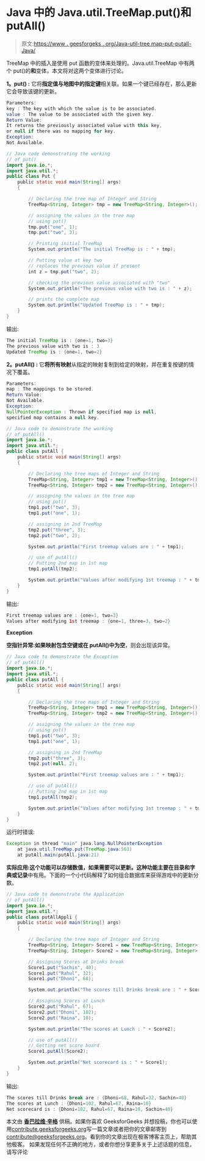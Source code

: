 # Java 中的 Java.util.TreeMap.put()和 putAll()

> 原文:[https://www . geesforgeks . org/Java-util-tree map-put-putall-Java/](https://www.geeksforgeeks.org/java-util-treemap-put-putall-java/)

TreeMap 中的插入是使用 put 函数的变体来处理的。Java.util.TreeMap 中有两个 put()的**和**变体，本文将对这两个变体进行讨论。

**1。put() :** 它将**指定值与地图中的指定键**相关联。如果一个键已经存在，那么更新它会导致该键的更新。

```java
Parameters:
key : The key with which the value is to be associated.
value : The value to be associated with the given key.
Return Value:
It returns the previously associated value with this key,
or null if there was no mapping for key.
Exception:
Not Available.

```

```java
// Java code demonstrating the working
// of put()
import java.io.*;
import java.util.*;
public class Put {
    public static void main(String[] args)
    {

        // Declaring the tree map of Integer and String
        TreeMap<String, Integer> tmp = new TreeMap<String, Integer>();

        // assigning the values in the tree map
        // using put()
        tmp.put("one", 1);
        tmp.put("two", 3);

        // Printing initial TreeMap
        System.out.println("The initial TreeMap is : " + tmp);

        // Putting value at key two
        // replaces the previous value if present
        int z = tmp.put("two", 2);

        // checking the previous value associated with "two"
        System.out.println("The previous value with two is : " + z);

        // prints the complete map
        System.out.println("Updated TreeMap is : " + tmp);
    }
}
```

输出:

```java
The initial TreeMap is : {one=1, two=3}
The previous value with two is : 3
Updated TreeMap is : {one=1, two=2}

```

**2。putAll() :** 它**将所有映射**从指定的映射复制到给定的映射，并在重复按键的情况下覆盖。

```java
Parameters:
map : The mappings to be stored.
Return Value:
Not Available.
Exception:
NullPointerException : Thrown if specified map is null,
specified map contains a null key.

```

```java
// Java code to demonstrate the working
// of putAll()
import java.io.*;
import java.util.*;
public class putAll {
    public static void main(String[] args)
    {

        // Declaring the tree maps of Integer and String
        TreeMap<String, Integer> tmp1 = new TreeMap<String, Integer>();
        TreeMap<String, Integer> tmp2 = new TreeMap<String, Integer>();

        // assigning the values in the tree map
        // using put()
        tmp1.put("two", 3);
        tmp1.put("one", 1);

        // assigning in 2nd TreeMap
        tmp2.put("three", 3);
        tmp2.put("two", 2);

        System.out.println("First treemap values are : " + tmp1);

        // use of putAll()
        // Putting 2nd map in 1st map
        tmp1.putAll(tmp2);

        System.out.println("Values after modifying 1st treemap : " + tmp1);
    }
}
```

输出:

```java
First treemap values are : {one=1, two=3}
Values after modifying 1st treemap : {one=1, three=3, two=2}

```

**Exception**

**空指针异常:**如果**映射包含空键或在 putAll()中为空**，则会出现该异常。

```java
// Java code to demonstrate the Exception
// of putAll()
import java.io.*;
import java.util.*;
public class putAll {
    public static void main(String[] args)
    {

        // Declaring the tree maps of Integer and String
        TreeMap<String, Integer> tmp1 = new TreeMap<String, Integer>();
        TreeMap<String, Integer> tmp2 = new TreeMap<String, Integer>();

        // assigning the values in the tree map
        // using put()
        tmp1.put("two", 3);
        tmp1.put("one", 1);

        // assigning in 2nd TreeMap
        tmp2.put("three", 3);
        tmp2.put(null, 2);

        System.out.println("First treemap values are : " + tmp1);

        // use of putAll()
        // Putting 2nd map in 1st map
        tmp1.putAll(tmp2);

        System.out.println("Values after modifying 1st treemap : " + tmp1);
    }
}
```

运行时错误:

```java
Exception in thread "main" java.lang.NullPointerException
    at java.util.TreeMap.put(TreeMap.java:563)
    at putAll.main(putAll.java:21)

```

**实际应用:**这个功能可以存储数值，如果需要可以更新。这种功能主要在**目录和字典或记录**中有用。下面的一个小代码解释了如何组合数据库来获得游戏中的更新分数。

```java
// Java code to demonstrate the Application
// of putAll()
import java.io.*;
import java.util.*;
public class putAllAppli {
    public static void main(String[] args)
    {

        // Declaring the tree maps of Integer and String
        TreeMap<String, Integer> Score1 = new TreeMap<String, Integer>();
        TreeMap<String, Integer> Score2 = new TreeMap<String, Integer>();

        // Assigning Scores at Drinks break
        Score1.put("Sachin", 40);
        Score1.put("Rahul", 32);
        Score1.put("Dhoni", 68);

        System.out.println("The scores till Drinks break are : " + Score1);

        // Assigning Scores at Lunch
        Score2.put("Rahul", 67);
        Score2.put("Dhoni", 102);
        Score2.put("Raina", 10);

        System.out.println("The scores at Lunch : " + Score2);

        // use of putAll()
        // Getting net score board
        Score1.putAll(Score2);

        System.out.println("Net scorecard is : " + Score1);
    }
}
```

输出:

```java
The scores till Drinks break are : {Dhoni=68, Rahul=32, Sachin=40}
The scores at Lunch : {Dhoni=102, Rahul=67, Raina=10}
Net scorecard is : {Dhoni=102, Rahul=67, Raina=10, Sachin=40}

```

本文由 **[香巴拉维·辛格](https://www.facebook.com/shambhavi.singh.1217)** 供稿。如果你喜欢 GeeksforGeeks 并想投稿，你也可以使用[contribute.geeksforgeeks.org](http://www.contribute.geeksforgeeks.org)写一篇文章或者把你的文章邮寄到 contribute@geeksforgeeks.org。看到你的文章出现在极客博客主页上，帮助其他极客。
如果发现任何不正确的地方，或者你想分享更多关于上述话题的信息，请写评论